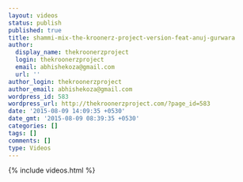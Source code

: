 ```yaml
---
layout: videos
status: publish
published: true
title: shammi-mix-the-kroonerz-project-version-feat-anuj-gurwara
author:
  display_name: thekroonerzproject
  login: thekroonerzproject
  email: abhishekoza@gmail.com
  url: ''
author_login: thekroonerzproject
author_email: abhishekoza@gmail.com
wordpress_id: 583
wordpress_url: http://thekroonerzproject.com/?page_id=583
date: '2015-08-09 14:09:35 +0530'
date_gmt: '2015-08-09 08:39:35 +0530'
categories: []
tags: []
comments: []
type: Videos
---
```


{% include videos.html %}